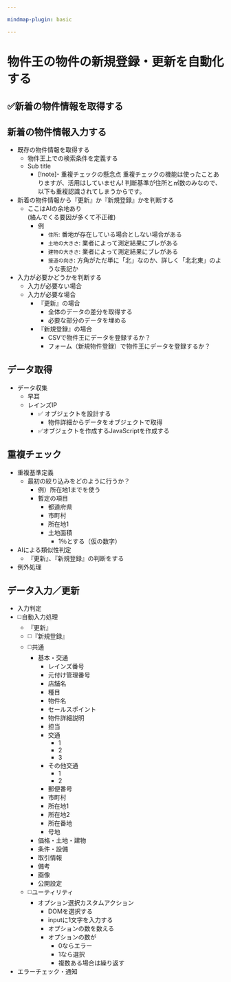 ```yaml
---

mindmap-plugin: basic

---
```


# 物件王の物件の新規登録・更新を自動化する

## ✅新着の物件情報を取得する

## 新着の物件情報入力する
- 既存の物件情報を取得する
	- 物件王上での検索条件を定義する
	- Sub title
		- [!note]- 重複チェックの懸念点
		重複チェックの機能は使ったことありますが、活用はしていません!
		判断基準が住所と㎡数のみなので、以下も重複認識されてしまうからです。
- 新着の物件情報から『更新』か『新規登録』かを判断する
	- ここはAIの余地あり<br>(絡んでくる要因が多くて不正確)
		- 例
			- `住所`: 番地が存在している場合としない場合がある
			- `土地の大きさ`: 業者によって測定結果にブレがある
			- `建物の大きさ`: 業者によって測定結果にブレがある
			- `接道の向き`: 方角がただ単に「北」なのか、詳しく「北北東」のような表記か
- 入力が必要かどうかを判断する
	- 入力が必要ない場合
	- 入力が必要な場合
		- 『更新』の場合
			- 全体のデータの差分を取得する
			- 必要な部分のデータを埋める
		- 『新規登録』の場合
			- CSVで物件王にデータを登録するか？
			- フォーム（新規物件登録）で物件王にデータを登録するか？

## データ取得
- データ収集
	- 早耳
	- レインズIP
		- ✅ オブジェクトを設計する
			- 物件詳細からデータをオブジェクトで取得
		- ✅オブジェクトを作成するJavaScriptを作成する

## 重複チェック
- 重複基準定義
	- 最初の絞り込みをどのように行うか？
		- 例）所在地1までを使う
		- 暫定の項目
			- 都道府県
			- 市町村
			- 所在地1
			- 土地面積
				- 1％とする（仮の数字）
- AIによる類似性判定
	- 『更新』、『新規登録』の判断をする
- 例外処理

## データ入力／更新
- 入力判定
- ◻️自動入力処理
	- 『更新』
	- ◻️『新規登録』
	- ◻️共通
		- 基本・交通
			- レインズ番号
			- 元付け管理番号
			- 店舗名
			- 種目
			- 物件名
			- セールスポイント
			- 物件詳細説明
			- 担当
			- 交通
				- 1
				- 2
				- 3
			- その他交通
				- 1
				- 2
			- 郵便番号
			- 市町村
			- 所在地1
			- 所在地2
			- 所在番地
			- 号地
		- 価格・土地・建物
		- 条件・設備
		- 取引情報
		- 備考
		- 画像
		- 公開設定
	- ◻️ユーティリティ
		- オプション選択カスタムアクション
			- DOMを選択する
			- inputに1文字を入力する
			- オプションの数を数える
			- オプションの数が
				- 0ならエラー
				- 1なら選択
				- 複数ある場合は繰り返す
- エラーチェック・通知
